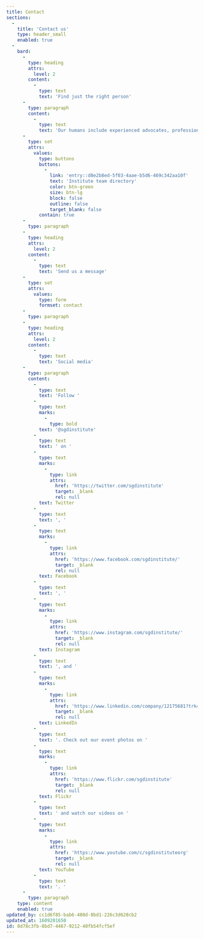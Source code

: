 ```yaml
---
title: Contact
sections:
  -
    title: 'Contact us'
    type: header_small
    enabled: true
  -
    bard:
      -
        type: heading
        attrs:
          level: 2
        content:
          -
            type: text
            text: 'Find just the right person'
      -
        type: paragraph
        content:
          -
            type: text
            text: 'Our humans include experienced advocates, professionals, graduate students in the higher education, financial services, marketing/communications, and information technologies fields. '
      -
        type: set
        attrs:
          values:
            type: buttons
            buttons:
              -
                link: 'entry::d8e2b8ed-5f03-4aae-b5d6-469c342aa10f'
                text: 'Institute team directory'
                color: btn-green
                size: btn-lg
                block: false
                outline: false
                target_blank: false
            contain: true
      -
        type: paragraph
      -
        type: heading
        attrs:
          level: 2
        content:
          -
            type: text
            text: 'Send us a message'
      -
        type: set
        attrs:
          values:
            type: form
            formset: contact
      -
        type: paragraph
      -
        type: heading
        attrs:
          level: 2
        content:
          -
            type: text
            text: 'Social media'
      -
        type: paragraph
        content:
          -
            type: text
            text: 'Follow '
          -
            type: text
            marks:
              -
                type: bold
            text: '@sgdinstitute'
          -
            type: text
            text: ' on '
          -
            type: text
            marks:
              -
                type: link
                attrs:
                  href: 'https://twitter.com/sgdinstitute'
                  target: _blank
                  rel: null
            text: Twitter
          -
            type: text
            text: ', '
          -
            type: text
            marks:
              -
                type: link
                attrs:
                  href: 'https://www.facebook.com/sgdinstitute/'
                  target: _blank
                  rel: null
            text: Facebook
          -
            type: text
            text: ', '
          -
            type: text
            marks:
              -
                type: link
                attrs:
                  href: 'https://www.instagram.com/sgdinstitute/'
                  target: _blank
                  rel: null
            text: Instagram
          -
            type: text
            text: ', and '
          -
            type: text
            marks:
              -
                type: link
                attrs:
                  href: 'https://www.linkedin.com/company/12175681?trk=tyah&trkInfo=clickedVertical%3Acompany%2CclickedEntityId%3A12175681%2Cidx%3A2-1-2%2CtarId%3A1472680024853%2Ctas%3AMidwest%20Institute%20for%20Se'
                  target: _blank
                  rel: null
            text: LinkedIn
          -
            type: text
            text: '. Check out our event photos on '
          -
            type: text
            marks:
              -
                type: link
                attrs:
                  href: 'https://www.flickr.com/sgdinstitute'
                  target: _blank
                  rel: null
            text: Flickr
          -
            type: text
            text: ' and watch our videos on '
          -
            type: text
            marks:
              -
                type: link
                attrs:
                  href: 'https://www.youtube.com/c/sgdinstituteorg'
                  target: _blank
                  rel: null
            text: YouTube
          -
            type: text
            text: '. '
      -
        type: paragraph
    type: content
    enabled: true
updated_by: cc1d6f85-bab6-480d-8bd1-226c3d628cb2
updated_at: 1609201650
id: 8d78c3fb-8bd7-4467-9212-40fb54fcf5ef
---
```

